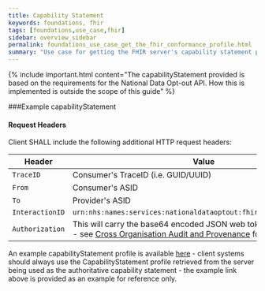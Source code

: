 ```yaml
---
title: Capability Statement
keywords: foundations, fhir
tags: [foundations,use_case,fhir]
sidebar: overview_sidebar
permalink: foundations_use_case_get_the_fhir_conformance_profile.html
summary: "Use case for getting the FHIR server's capability statement profile."
---
```


{% include important.html content="The capabilityStatement provided is based on the requirements for the National Data Opt-out API. How this is implemented is outside the scope of this guide" %}


###Example capabilityStatement


<script src="https://gist.github.com/IOPS-DEV/af36c2f3f03a2b0641af9961f46073ea.js"></script>

#### Request Headers ####

Client SHALL include the following additional HTTP request headers:

| Header               | Value |
|----------------------|-------|
| `TraceID`        | Consumer's TraceID (i.e. GUID/UUID) |
| `From`           | Consumer's ASID |
| `To`             | Provider's ASID |
| `InteractionID`  | `urn:nhs:names:services:nationaldataoptout:fhir:rest:read:metadata`|
| `Authorization`      | This will carry the base64 encoded JSON web token required for audit - see [Cross Organisation Audit and Provenance](https://nhsconnect.github.io/FHIR-NOO-API/development_security_jwt.html) for details. |

An example capabilityStatement profile is available [here](https://nhsconnect.github.io/FHIR-NOO-API/Examples/NDOP-CapabilityStatement-Example-1.xml) - client systems should always use the CapabilityStatement profile retrieved from the server being used as the authoritative capability statement - the example link above is provided as an example for reference only.

